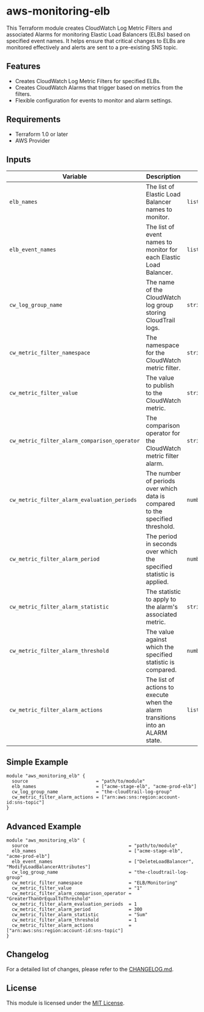 # aws-monitoring-elb
This Terraform module creates CloudWatch Log Metric Filters and associated Alarms for monitoring Elastic Load Balancers (ELBs) based on specified event names. It helps ensure that critical changes to ELBs are monitored effectively and alerts are sent to a pre-existing SNS topic.

## Features
- Creates CloudWatch Log Metric Filters for specified ELBs.
- Creates CloudWatch Alarms that trigger based on metrics from the filters.
- Flexible configuration for events to monitor and alarm settings.

## Requirements
- Terraform 1.0 or later
- AWS Provider

## Inputs
| Variable                                     | Description                                                                                          | Type          | Default                                                   |
|----------------------------------------------|------------------------------------------------------------------------------------------------------|---------------|-----------------------------------------------------------|
| `elb_names`                                 | The list of Elastic Load Balancer names to monitor.                                                | `list(string)` | n/a                                                       |
| `elb_event_names`                           | The list of event names to monitor for each Elastic Load Balancer.                                 | `list(string)` | `["DeleteLoadBalancer", "ModifyLoadBalancerAttributes", "DeleteListener", "ModifyListener", "DeleteTargetGroup", "ModifyTargetGroup"]` |
| `cw_log_group_name`                         | The name of the CloudWatch log group storing CloudTrail logs.                                      | `string`      | n/a                                                       |
| `cw_metric_filter_namespace`                | The namespace for the CloudWatch metric filter.                                                    | `string`      | `ELB/Monitoring`                                         |
| `cw_metric_filter_value`                    | The value to publish to the CloudWatch metric.                                                     | `string`      | `1`                                                       |
| `cw_metric_filter_alarm_comparison_operator` | The comparison operator for the CloudWatch metric filter alarm.                                     | `string`      | `GreaterThanOrEqualToThreshold`                          |
| `cw_metric_filter_alarm_evaluation_periods` | The number of periods over which data is compared to the specified threshold.                       | `number`      | `1`                                                       |
| `cw_metric_filter_alarm_period`             | The period in seconds over which the specified statistic is applied.                                | `number`      | `300`                                                     |
| `cw_metric_filter_alarm_statistic`          | The statistic to apply to the alarm's associated metric.                                           | `string`      | `Sum`                                                    |
| `cw_metric_filter_alarm_threshold`          | The value against which the specified statistic is compared.                                       | `number`      | `1`                                                       |
| `cw_metric_filter_alarm_actions`            | The list of actions to execute when the alarm transitions into an ALARM state.                      | `list(string)` | `[]`                                                      |

## Simple Example
```hcl
module "aws_monitoring_elb" {
  source                         = "path/to/module"
  elb_names                      = ["acme-stage-elb", "acme-prod-elb"]
  cw_log_group_name              = "the-cloudtrail-log-group"
  cw_metric_filter_alarm_actions = ["arn:aws:sns:region:account-id:sns-topic"]
}
```

## Advanced Example

```hcl
module "aws_monitoring_elb" {
  source                                     = "path/to/module"
  elb_names                                  = ["acme-stage-elb", "acme-prod-elb"]
  elb_event_names                            = ["DeleteLoadBalancer", "ModifyLoadBalancerAttributes"]
  cw_log_group_name                          = "the-cloudtrail-log-group"
  cw_metric_filter_namespace                 = "ELB/Monitoring"
  cw_metric_filter_value                     = "1"
  cw_metric_filter_alarm_comparison_operator = "GreaterThanOrEqualToThreshold"
  cw_metric_filter_alarm_evaluation_periods  = 1
  cw_metric_filter_alarm_period              = 300
  cw_metric_filter_alarm_statistic           = "Sum"
  cw_metric_filter_alarm_threshold           = 1
  cw_metric_filter_alarm_actions             = ["arn:aws:sns:region:account-id:sns-topic"]
}
```

## Changelog
For a detailed list of changes, please refer to the [CHANGELOG.md](CHANGELOG.md).

## License
This module is licensed under the [MIT License](LICENSE).
